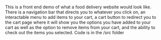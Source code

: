This is a front end demo of what a food delivery website would look like. There is a navigation bar that directs you to whatever you click on, an interactable menu to add items to your cart,
a cart button to redirect you to the cart page where it will show you the options you have added to your cart as well as the option to remove items from your cart,
and the ability to check out the items you selected. Code is in the /src folder

